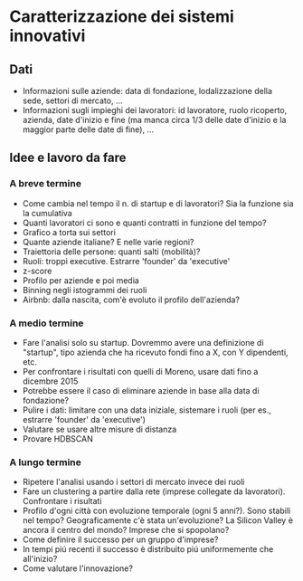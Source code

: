# Caratterizzazione dei sistemi innovativi

## Dati
- Informazioni sulle aziende: data di fondazione, lodalizzazione della sede, settori di mercato, ...
- Informazioni sugli impieghi dei lavoratori: id lavoratore, ruolo ricoperto, azienda, date d'inizio e fine (ma manca circa 1/3 delle date d'inizio e la maggior parte delle date di fine), ...

## Idee e lavoro da fare

### A breve termine
- Come cambia nel tempo il n. di startup e di lavoratori? Sia la funzione sia la cumulativa
- Quanti lavoratori ci sono e quanti contratti in funzione del tempo?
- Grafico a torta sui settori
- Quante aziende italiane? E nelle varie regioni?
- Traiettoria delle persone: quanti salti (mobilità)?
- Ruoli: troppi executive. Estrarre 'founder' da 'executive'
- z-score
- Profilo per aziende e poi media
- Binning negli istogrammi dei ruoli
- Airbnb: dalla nascita, com'è evoluto il profilo dell'azienda?

### A medio termine
- Fare l'analisi solo su startup. Dovremmo avere una definizione di "startup", tipo azienda che ha ricevuto fondi fino a X, con Y dipendenti, etc.
- Per confrontare i risultati con quelli di Moreno, usare dati fino a dicembre 2015
- Potrebbe essere il caso di eliminare aziende in base alla data di fondazione?
- Pulire i dati: limitare con una data iniziale, sistemare i ruoli (per es., estrarre 'founder' da 'executive')
- Valutare se usare altre misure di distanza
- Provare HDBSCAN

### A lungo termine
- Ripetere l'analisi usando i settori di mercato invece dei ruoli
- Fare un clustering a partire dalla rete (imprese collegate da lavoratori). Confrontare i risultati
- Profilo d'ogni città con evoluzione temporale (ogni 5 anni?). Sono stabili nel tempo? Geograficamente c'è stata un'evoluzione? La Silicon Valley è ancora il centro del mondo? Imprese che si spopolano?
- Come definire il successo per un gruppo d'imprese?
- In tempi piú recenti il successo è distribuito piú uniformemente che all'inizio?
- Come valutare l'innovazione?
